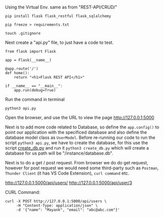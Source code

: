 Using the Virtual Env. same as from "REST-API/CRUD/"

```
pip install flask flask_restful flask_sqlalchemy
```

```
pip freeze > requirements.txt
```

```
touch .gitignore
```

Next create a "api.py" file, to just have a code to test.
```
from flask import Flask

app = Flask(__name__)

@app.route('/')
def home():
    return "<h1>Flask REST API</h1>"

if __name__ == "__main__":
    app.run(debug=True)
```
Run the command in terminal
```
python3 api.py
```
Open the browser, and use the URL to view the page http://127.0.0.1:5000

Next is to add more code related to Database, so define the `app.config()` to point our application with the specificed database and also define the database model class as `UserModel`.
Before re-running our code to run the script `python3 api.py`, we have to create the database, for this use the script [create_db.py](/Python-Playground/Projects/Flask/WebApp/REST-API/FLASK-API/create_db.py) and run it `python3 create_db.py` which will create a database for us path will be "/instance/database.db".

Next is to do a get / post request. From browser we do do get request, however for post request we would need some third-party such as `Postman`, `Thunder Client` (it has VS Code Extension), `curl command` etc.

http://127.0.0.1:5000/api/users/
http://127.0.0.1:5000/api/user/3

CURL Command:
```
curl -X POST http://127.0.0.1:5000/api/users \
     -H "Content-Type: application/json" \
     -d '{"name": "Mayank", "email": "abc@abc.com"}'
```